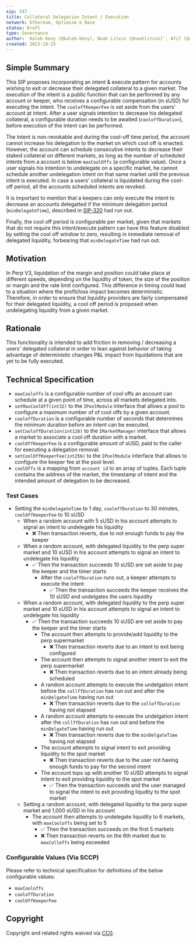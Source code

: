 ```yaml
---
sip: 347
title: Collateral Delegation Intent / Execution
network: Ethereum, Optimism & Base
status: Draft
type: Governance
author:  Kaleb Keny (@kaleb-keny), Noah Litvin (@noahlitvin)', Afif (@aband1)
created: 2023-10-25
---
```


<!--You can leave these HTML comments in your merged SIP and delete the visible duplicate text guides, they will not appear and may be helpful to refer to if you edit it again. This is the suggested template for new SIPs. Note that an SIP number will be assigned by an editor. When opening a pull request to submit your SIP, please use an abbreviated title in the filename, `sip-draft_title_abbrev.md`. The title should be 44 characters or less.-->

## Simple Summary

<!--"If you can't explain it simply, you don't understand it well enough." Simply describe the outcome the proposed changes intends to achieve. This should be non-technical and accessible to a casual community member.-->

This SIP proposes incorporating an intent & execute pattern for accounts wishing to exit or decrease their delegated collateral to a given market. The execution of the intent is a public function that can be performed by any account or keeper, who receives a configurable compensation (in sUSD) for executing the intent. The `cooloffKeeperFee` is set aside from the users' account at intent.
After a user signals intention to decrease his delegated collateral, a configurable duration needs to be awaited (`cooloffDuration`), before execution of the intent can be performed.

The intent is non-revokable and during the cool-off time period, the account cannot increase his delegation to the market on which cool off is enacted. However, the account can schedule consecutive intents to decrease their staked collateral on different markets, as long as the number of scheduled intents from a account is below `maxCoolOffs` (a configurable value).
Once a user signals his intention to undelegate on a specific market, he cannot schedule another undelegation intent on that same market until the previous intent is executed.
In case a users' collateral is liquidated during the cool-off period, all the accounts scheduled intents are revoked.

It is important to mention that a keepers can only execute the intent to decrease an accounts delegatted if the minimum delegation period (`minDelegateTime`), described in [SIP-320](https://sips.synthetix.io/sips/sip-320/) had run out.

Finally, the cool off period is configurable per market, given that markets that do not require this intent/execute pattern can have this feature disabled by setting the cool off window to zero, resulting in immediate removal of delegated liquidity, forbearing that `minDelegateTime` had run out.

## Motivation

<!--This is the problem statement. This is the *why* of the SIP. It should clearly explain *why* the current state of the protocol is inadequate.  It is critical that you explain *why* the change is needed, if the SIP proposes changing how something is calculated, you must address *why* the current calculation is inaccurate or wrong. This is not the place to describe how the SIP will address the issue!-->

In Perp V3, liquidation of the margin and position could take place at different speeds, depending on the liquidity of token, the size of the position or margin and  the rate limit configured. This difference in timing could lead to a situation where the profit/loss impact becomes deterministic. Therefore, in order to ensure that liquidity providers are fairly compensated for their delegated liquidity, a cool off period is proposed when undelegating liquidity from a given market.  


## Rationale

<!--This is where you explain the reasoning behind how you propose to solve the problem. Why did you propose to implement the change in this way, what were the considerations and trade-offs. The rationale fleshes out what motivated the design and why particular design decisions were made. It should describe alternate designs that were considered and related work. The rationale may also provide evidence of consensus within the community, and should discuss important objections or concerns raised during discussion.-->

This functionality is intended to add friction in removing / decreasing a users' delegated collateral in order to lean against behavior of taking advantage of deterministic changes P&L impact from liquidations that are yet to be fully executed.

## Technical Specification

<!--The technical specification should outline the public API of the changes proposed. That is, changes to any of the interfaces Synthetix currently exposes or the creations of new ones.-->

- `maxCooloffs` is a configurable number of cool offs an account can schedule at a given point of time, across all markets delegated into.
- `setMaxCoolOff(int32)` to the `IPoolModule` interface that allows a pool to configure a maximum number of of cool offs by a given account.
- `cooloffDuration` is a configurable number of seconds that determines the minimum duration before an intent can be executed.
- `setCooloffDuration(int128)` to the `IMarketManager` interface that allows a market to associate a cool off duration with a market.
- `coolOffKeeperFee` is a configurable amount of sUSD, paid to the caller for executing a delegation removal.
- `setCoolOffKeeperFee(int256)` to the `IPoolModule` interface that allows to configure the keeper fee at the pool level.
- `coolOffs` is a mapping from `account id` to an array of tuples. Each tuple contains the address of the market, the timestamp of intent and the intended amount of delegation to be decreased.

### Test Cases

<!--Test cases for an implementation are mandatory for SIPs but can be included with the implementation..-->

- Setting the `minDelegateTime` to 1 day, `cooloffDuration` to 30 minutes, `coolOffKeeperFee` to 10 sUSD
    - When a random account with 5 sUSD in his account attempts to signal an intent to undelegate his liquidity
      - ❌ Then transaction reverts, due to not enough funds to pay the keeper
    - When a random account, with delegated liquidity to the perp super market and 10 sUSD in his account attempts to signal an intent to undelegate his liquidity
      - ✅ Then the transaction succeeds 10 sUSD are set aside to pay the keeper and the timer starts
        - After the `cooloffDuration` runs out, a keeper attempts to execute the intent
          - ✅ Then the transaction succeeds the keeper receives the 10 sUSD and undelgates the users liquidity
    - When a random account, with delegated liquidity to the perp super market and 10 sUSD in his account attempts to signal an intent to undelegate his liquidity
      - ✅ Then the transaction succeeds 10 sUSD are set aside to pay the keeper and the timer starts
        - The account then attempts to provide/add liquidity to the perp supermarket
          - ❌ Then transaction reverts due to an intent to exit being configured
        - The account then attempts to signal another intent to exit the perp supermarket
          - ❌ Then transaction reverts due to an intent already being scheduled
        - A random account attempts to execute the undelgation intent before the `collffDuration` has run out and after the `minDelgateTime` having run out
          - ❌ Then transaction reverts due to the `colloffDuration` having not elapsed
        - A random account attempts to execute the undelgation intent after the `collffDuration` has run out and before the `minDelgateTime` having run out
          - ❌ Then transaction reverts due to the `minDelgateTime` having not elapsed
        - The account attempts to signal intent to exit providing liquidity to the spot market
          - ❌ Then transaction reverts due to the user not having enough funds to pay for the second intent
        - The account tops up with another 10 sUSD attempts to signal intent to exit providing liquidity to the spot market
          - ✅ Then the transaction succeeds and the user managed to signal the intent to exit providing liqudity to the spot market
    - Setting a random account, with delegated liquidity to the perp super market and 1,000 sUSD in his account
        - The account then attempts to undelegate liquidity to 6 markets, with `maxCooloffs` being set to 5
            - ✅ Then the transaction succeeds on the first 5 markets
            - ❌ Then transaction reverts on the 6th market due to `maxColloffs` being exceeded

### Configurable Values (Via SCCP)

<!--Please list all values configurable via SCCP under this implementation.-->

Please refer to technical specification for definitions of the below configurable values:
- `maxCooloffs` 
- `cooloffDuration` 
- `coolOffKeeperFee` 


## Copyright

Copyright and related rights waived via [CC0](https://creativecommons.org/publicdomain/zero/1.0/).
